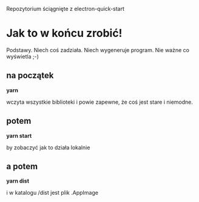 Repozytorium ściągnięte z electron-quick-start

# Jak to w końcu zrobić!

Podstawy. Niech coś zadziała. Niech wygeneruje program. Nie ważne co wyświetla ;-)

## na początek
**yarn**

wczyta wszystkie biblioteki i powie zapewne, że coś jest stare i niemodne.

## potem
**yarn start**

by zobaczyć jak to działa lokalnie

## a potem
**yarn dist**

i w katalogu /dist jest plik .AppImage
